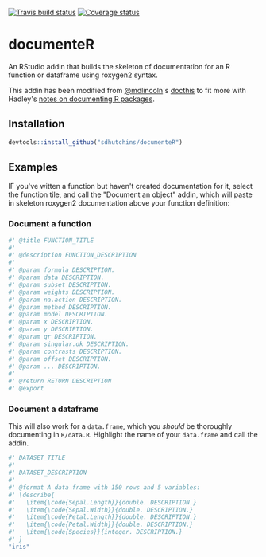 [![Travis build status](https://travis-ci.org/sdhutchins/documenteR.svg?branch=master)](https://travis-ci.org/sdhutchins/documenteR)
[![Coverage status](https://codecov.io/gh/sdhutchins/documenteR/branch/master/graph/badge.svg)](https://codecov.io/github/sdhutchins/documenteR?branch=master)

# documenteR

An RStudio addin that builds the skeleton of documentation for an R function or dataframe using roxygen2 syntax.

This addin has been modified from [@mdlincoln](https://github.com/mdlincoln)'s [docthis](https://github.com/mdlincoln/docthis) to fit more with Hadley's [notes on documenting R packages](http://r-pkgs.had.co.nz/man.html).


## Installation

```r
devtools::install_github("sdhutchins/documenteR")
```

## Examples

IF you've witten a function but haven't created documentation for it, select the function tile, and call the "Document an object" addin, which will paste in skeleton roxygen2 documentation above your function definition:

### Document a function

```r
#' @title FUNCTION_TITLE
#'
#' @description FUNCTION_DESCRIPTION
#'
#' @param formula DESCRIPTION.
#' @param data DESCRIPTION.
#' @param subset DESCRIPTION.
#' @param weights DESCRIPTION.
#' @param na.action DESCRIPTION.
#' @param method DESCRIPTION.
#' @param model DESCRIPTION.
#' @param x DESCRIPTION.
#' @param y DESCRIPTION.
#' @param qr DESCRIPTION.
#' @param singular.ok DESCRIPTION.
#' @param contrasts DESCRIPTION.
#' @param offset DESCRIPTION.
#' @param ... DESCRIPTION.
#'
#' @return RETURN DESCRIPTION
#' @export
```

### Document a dataframe

This will also work for a `data.frame`, which you _should_ be thoroughly documenting in `R/data.R`.
Highlight the name of your `data.frame` and call the addin.

```r
#' DATASET_TITLE
#'
#' DATASET_DESCRIPTION
#'
#' @format A data frame with 150 rows and 5 variables:
#' \describe{
#'   \item{\code{Sepal.Length}}{double. DESCRIPTION.}
#'   \item{\code{Sepal.Width}}{double. DESCRIPTION.}
#'   \item{\code{Petal.Length}}{double. DESCRIPTION.}
#'   \item{\code{Petal.Width}}{double. DESCRIPTION.}
#'   \item{\code{Species}}{integer. DESCRIPTION.}
#' }
"iris"
```
